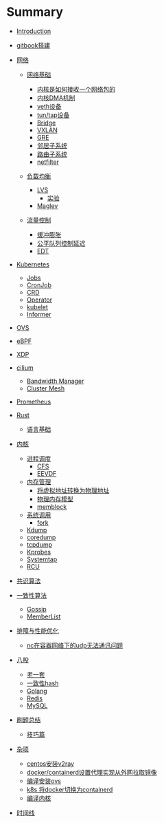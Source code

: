 # Summary

* [Introduction](README.md)

* [gitbook搭建](./gitbook/index.md)

* [网络]()
  * [网络基础](./network/basic/index.md)
    * [内核是如何接收一个网络包的](./network/basic/recv_one_package.md)
    * [内核DMA机制](./network/basic/dma.md)
    * [veth设备](./network/basic/veth.md)
    * [tun/tap设备](./network/basic/tun-tap.md)
    * [Bridge](./network/basic/bridge.md)
    * [VXLAN](./network/basic/vxlan.md)
    * [GRE](./network/basic/gre.md)
    * [邻居子系统](./network/basic/neighbor.md)
    * [路由子系统](./network/basic/route.md)
    * [netfilter](./network/basic/netfilter.md)

  * [负载均衡](./network/lb/LB.md)
    * [LVS](./network/lb/LVS.md)
      * [实验](./network/lb/lvs-test.md)
    * [Maglev](./network/lb/Maglev.md)

  * [流量控制](./network/traffic_control/tc.md)
    * [缓冲膨胀](./network/traffic_control/bufferbloat.md)
    * [公平队列控制延迟](./network/traffic_control/fq_codel.md)
    * [EDT](./network/traffic_control/edt.md)

* [Kubernetes]()
  * [Jobs](./Kubernetes/Jobs.md)
  * [CronJob](./Kubernetes/CronJob.md)
  * [CRD](./Kubernetes/CRD.md)
  * [Operator](./Kubernetes/Operator.md)
  * [kubelet](./Kubernetes/kubelet.md)
  * [Informer](./Kubernetes/Informer.md)

* [OVS](./OVS/index.md)

* [eBPF](./eBPF/index.md)

* [XDP](./XDP/index.md)

* [cilium](./cilium/index.md)
  * [Bandwidth Manager](./cilium/bandwidth-manager.md)
  * [Cluster Mesh](./cilium/clustermesh.md)

* [Prometheus](./Prometheus/prometheus.md)

* [Rust]()
  * [语言基础](./rust/lang.md)

* [内核]()
  * [进程调度](./kernel/进程调度.md)
    * [CFS](./kernel/ps-1-cfs.md)
    * [EEVDF](./kernel/ps-2-eevdf.md)
  * [内存管理](./kernel/内存管理.md)
    * [将虚拟地址转换为物理地址](./kernel/mm-1-va2pa.md)
    * [物理内存模型](./kernel/mm-2-physical-memory-model.md)
    * [memblock](./kernel/mm-3-memblock.md)
  * [系统调用]()
    * [fork](./kernel/syscall-fork.md)
  * [Kdump](./kernel/kdump.md)
  * [coredump](./kernel/coredump.md)
  * [tcpdump](./kernel/tcpdump.md)
  * [Kprobes](./kernel/kprobe.md)
  * [Systemtap](./kernel/systemtap.md)
  * [RCU](./kernel/rcu.md)

* [共识算法]()

* [一致性算法]()
  * [Gossip](./consistency/gossip.md)
  * [MemberList](./consistency/memberlist.md)

* [排障与性能优化]()
  * [nc在容器网络下的udp无法通讯问题](./trouble/nc-udp.md)

* [八股]()
  * [老一套](./BAGU/0_classic.md)
  * [一致性hash](./BAGU/1_consistent_hash.md)
  * [Golang](./BAGU/2_golang.md)
  * [Redis](./BAGU/3_redis.md)
  * [MySQL](./BAGU/5_mysql.md)

* [刷题总结]()
  * [技巧篇](./algorithm/skill.md)

* [杂项]()
  * [centos安装v2ray](./misc/centos-install-v2ray.md)
  * [docker/containerd设置代理实现从外网拉取镜像](./misc/docker-pull-use-proxy.md)
  * [编译安装ovs](./misc/install-ovs.md)
  * [k8s 将docker切换为containerd](./misc/docker-to-containerd.md)
  * [编译内核](./misc/compile-kernel.md)

* [时间线](KEEP.md)
